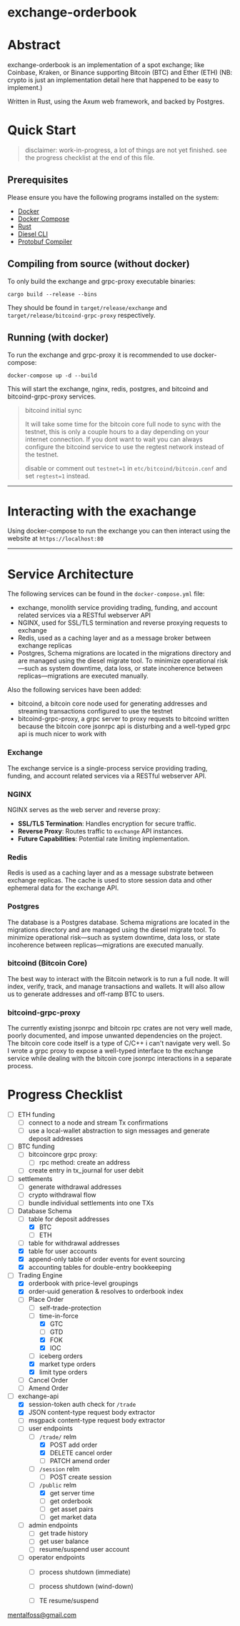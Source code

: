 # exchange-orderbook

# Abstract

exchange-orderbook is an implementation of a spot exchange; like Coinbase, Kraken, or Binance supporting Bitcoin (BTC) and Ether (ETH) (NB: crypto is just an implementation detail here that happened to be easy to implement.)

Written in Rust, using the Axum web framework, and backed by Postgres.

# Quick Start

> disclaimer: work-in-progress, a lot of things are not yet finished. see the progress checklist at the end of this file.

## Prerequisites

Please ensure you have the following programs installed on the system:

- [Docker](https://docs.docker.com/get-docker/)
- [Docker Compose](https://docs.docker.com/compose/install/)
- [Rust](https://www.rust-lang.org/tools/install)
- [Diesel CLI](https://diesel.rs/guides/getting-started/)
- [Protobuf Compiler](https://grpc.io/docs/protoc-installation/)

## Compiling from source (without docker)

To only build the exchange and grpc-proxy executable binaries:

```
cargo build --release --bins
```

They should be found in `target/release/exchange` and `target/release/bitcoind-grpc-proxy` respectively.

## Running (with docker)

To run the exchange and grpc-proxy it is recommended to use docker-compose:

```
docker-compose up -d --build
```

This will start the exchange, nginx, redis, postgres, and bitcoind and bitcoind-grpc-proxy services.

> bitcoind initial sync
>
> It will take some time for the bitcoin core full node to sync with the testnet, this is only a couple hours to a day
> depending on your internet connection. If you dont want to wait you can always configure the bitcoind service to use the
> regtest network instead of the testnet.
>
> disable or comment out `testnet=1` in `etc/bitcoind/bitcoin.conf` and set `regtest=1` instead.


<hr>

# Interacting with the exachange

Using docker-compose to run the exchange you can then interact using the website at `https://localhost:80`

<hr>


# Service Architecture

The following services can be found in the `docker-compose.yml` file:

* exchange, monolith service providing trading, funding, and account related services via a RESTful webserver API
* NGINX, used for SSL/TLS termination and reverse proxying requests to exchange
* Redis, used as a caching layer and as a message broker between exchange replicas
* Postgres, Schema migrations are located in the migrations directory and are managed using the diesel migrate tool. To minimize operational risk—such as system downtime, data loss, or state incoherence between replicas—migrations are executed manually.

Also the following services have been added:

* bitcoind, a bitcoin core node used for generating addresses and streaming transactions configured to use the testnet
* bitcoind-grpc-proxy, a grpc server to proxy requests to bitcoind written because the bitcoin core jsonrpc api is disturbing and a well-typed grpc api is much nicer to work with

### Exchange

The exchange service is a single-process service providing trading, funding, and account related services via a RESTful webserver API.

### NGINX

NGINX serves as the web server and reverse proxy:

- **SSL/TLS Termination**: Handles encryption for secure traffic.
- **Reverse Proxy**: Routes traffic to `exchange` API instances.
- **Future Capabilities**: Potential rate limiting implementation.

### Redis

Redis is used as a caching layer and as a message substrate between exchange replicas. The cache is used to store session
data and other ephemeral data for the exchange API.

### Postgres

The database is a Postgres database. Schema migrations are located in the migrations directory and are managed using the diesel migrate tool. To minimize operational risk—such as system downtime, data loss, or state incoherence between replicas—migrations are executed manually.

### bitcoind (Bitcoin Core)

The best way to interact with the Bitcoin network is to run a full node. It will index, verify, track, and manage transactions and wallets. It will also allow us to generate addresses and off-ramp BTC to users.

### bitcoind-grpc-proxy

The currently existing jsonrpc and bitcoin rpc crates are not very well made, poorly documented, and impose unwanted dependencies on the project. The bitcoin core code itself is a type of C/C++ i can't navigate very well. So I wrote a grpc proxy to expose a well-typed interface to the exchange service while dealing with the bitcoin core jsonrpc interactions in a separate process.

# Progress Checklist

- [ ] ETH funding
    - [ ] connect to a node and stream Tx confirmations
    - [ ] use a local-wallet abstraction to sign messages and generate deposit addresses
- [ ] BTC funding
    - [ ] bitcoincore grpc proxy:
        - [ ] rpc method: create an address
    - [ ] create entry in tx_journal for user debit
- [ ] settlements
    - [ ] generate withdrawal addresses
    - [ ] crypto withdrawal flow
    - [ ] bundle individual settlements into one TXs
- [ ] Database Schema
    - [ ] table for deposit addresses
        - [x] BTC
        - [ ] ETH
    - [ ] table for withdrawal addresses
    - [x] table for user accounts
    - [x] append-only table of order events for event sourcing
    - [x] accounting tables for double-entry bookkeeping
- [ ] Trading Engine
    - [x] orderbook with price-level groupings
    - [x] order-uuid generation & resolves to orderbook index
    - [ ] Place Order
        - [ ] self-trade-protection
        - [ ] time-in-force
            - [x] GTC
            - [ ] GTD
            - [x] FOK
            - [x] IOC
        - [ ] iceberg orders
        - [x] market type orders
        - [x] limit type orders
    - [ ] Cancel Order
    - [ ] Amend Order
- [ ] exchange-api
    - [x] session-token auth check for `/trade`
    - [x] JSON content-type request body extractor
    - [ ] msgpack content-type request body extractor
    - [ ] user endpoints
        - [ ] `/trade/` relm
            - [x] POST add order
            - [x] DELETE cancel order
            - [ ] PATCH amend order
        - [ ] `/session` relm
            - [ ] POST create session
        - [ ] `/public` relm
            - [x] get server time
            - [ ] get orderbook
            - [ ] get asset pairs
            - [ ] get market data
    - [ ] admin endpoints
        - [ ] get trade history
        - [ ] get user balance
        - [ ] resume/suspend user account
    - [ ] operator endpoints
        - [ ] process shutdown (immediate)
        - [ ] process shutdown (wind-down)
        - [ ] TE resume/suspend


mentalfoss@gmail.com

[tinyvec]: https://docs.rs/tinyvec
[event sourcing]: https://microservices.io/patterns/data/event-sourcing.html
